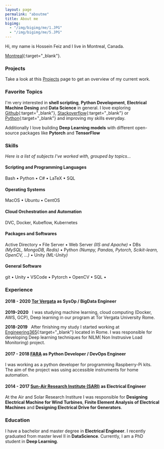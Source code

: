 ```yaml
---
layout: page
permalink: "aboutme"
title: About me
bigimg:
  - "/img/bigimg/me/1.JPG"   
  - "/img/bigimg/me/5.JPG"  
---
```


<i class="fa fa-address-card" aria-hidden="true"></i> Hi, my name is Hossein Feiz and I live in Montreal, Canada.

[Montreal](https://goo.gl/maps/vQWn8ae5odUDPuXWA){:target="_blank"}.


### <i class="fa fa-terminal" aria-hidden="true"></i> Projects

Take a look at this [Projects]() page to get an overview of my current work.

### <i class="fa fa-heart" aria-hidden="true"></i> Favorite Topics

I'm very interested in **shell scripting**, **Python Development**, **Electrical Machine Desing** and **Data Science** in general. I love
exploring [Github](https://github.com/){:target="_blank"}, [Stackoverflow](https://stackoverflow.com/){:target="_blank"} or [Python](https://python.org/){:target="_blank"}
and improving my skills everyday.

Additionally I love building **Deep Learning models** with different open-source packages like **Pytorch** and **TensorFlow** 

### <i class="fa fa-cubes" aria-hidden="true"></i> Skills
*Here is a list of subjects I've worked with, grouped by topics...*

#### <i class="fa fa-code" aria-hidden="true"></i> Scripting and Programming Languages

Bash &bull; Python &bull; C# &bull; LaTeX &bull; SQL

#### <i class="fa fa-terminal" aria-hidden="true"></i> Operating Systems

MacOS &bull;
Ubuntu &bull; CentOS

#### <i class="fa fa-cloud" aria-hidden="true"></i> Cloud Orchestration and Automation

DVC, Docker, Kubeflow, Kubernetes 

#### <i class="fa fa-gears" aria-hidden="true"></i> Packages and Softwares

Active Directory &bull; File Server &bull; Web Server *(IIS and Apache)* &bull;
DBs *(MySQL, MongoDB, Redis)* &bull; 
Python *(Numpy, Pandas, Pytorch, Scikit-learn, OpenCV, ...)* &bull; 
Unity *(ML-Unity)*


#### <i class="fa fa-gear" aria-hidden="true"></i> General Software

git &bull; Unity &bull; VSCode &bull; Pytorch &bull; OpenCV &bull; SQL &bull;

### <i class="fa fa-briefcase" aria-hidden="true"></i> Experience

#### <i class="fa fa-calendar" aria-hidden="true"></i> 2018 - 2020 <i class="fa fa-building-o" aria-hidden="true"></i>  [Tor Vergata](https://en.uniroma2.it) as **SysOp** / **BigData Engineer**




<i class="fa fa-calendar-plus-o" aria-hidden="true"></i> **2019-2020**&nbsp;&nbsp; 
I was studying machine learning, cloud computing (Docker, AWS, GCP), Deep learning in our program at Tor Vergata  University Rome. 

<i class="fa fa-calendar-plus-o" aria-hidden="true"></i> **2018-2019**&nbsp;&nbsp; 
After finishing my study I started working at [Engineering365](https://www.eng.it/en/){:target="_blank"} located in Rome. I was responsible for developing Deep learning techniques for NILM( Non Instrusive Load Monitoring) project.  



#### <i class="fa fa-calendar" aria-hidden="true"></i> 2017 - 2018 <i class="fa fa-building-o" aria-hidden="true"></i> [FARA](https://faracomputer.com) as **Python Developer** / **DevOps Engineer**

I was working as a python developer for programming Raspberry-Pi kits. The aim of the project was using accessible instruments for home automation. 






#### <i class="fa fa-calendar" aria-hidden="true"></i> 2014 - 2017 <i class="fa fa-building-o" aria-hidden="true"></i> [Sun-Air Research Institute (SARI)](https://en.um.ac.ir/content/Air-and-Solar-Research-Institute) as **Electrical Engineer**

At the Air and Solar Research Institure I was responsible for **Designing Electrical Machine for Wind Turbines**,
 **Finite Element Analysis of Electrical Machines** and **Designing Electrical Drive for Generators**.

### <i class="fa fa-graduation-cap" aria-hidden="true"></i> Education

I have a bachelor and master degree in **Electrical Engineer**. I recently graduated from master level II in **DataScience**. Currently, I am a PhD student in **Deep Learning**.
